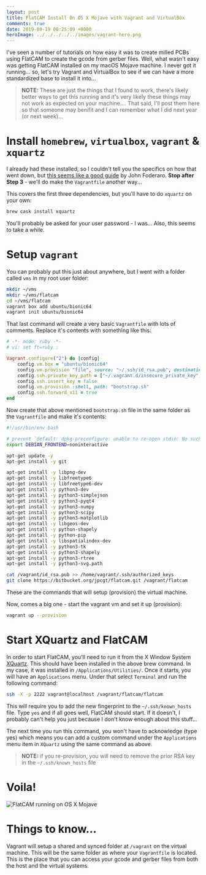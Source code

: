 ```yaml
---
layout: post
title: FlatCAM Install On OS X Mojave with Vagrant and VirtualBox
comments: true
date: 2019-09-19 00:25:09 +0000
heroImage: ../../../../../images/vagrant-hero.png
---
```


I've seen a number of tutorials on how easy it was to create milled PCBs using FlatCAM to create the gcode from gerber files. Well, what wasn't easy was getting FlatCAM installed on my macOS Mojave machine. I never got it running... so, let's try Vagrant and VirtualBox to see if we can have a more standardized base to install it into...

> **NOTE:** These are just the things that I found to work, there's likely better ways to get this running and it's very likely these things may not work as expected on your machine.... That said, I'll post them here so that someone may benifit and I can remember what I did next year (or next week)...

# Install `homebrew`, `virtualbox`, `vagrant` & `xquartz`

I already had these installed, so I couldn't tell you the specifics on how that went down, but [this seems like a good guide](https://medium.com/@JohnFoderaro/macos-sierra-vagrant-quick-start-guide-2b8b78913be3) by John Foderaro. **Stop after Step 3** - we'll do make the `Vagrantfile` another way...

This covers the first three dependencies, but you'll have to do `xquartz` on your own:

```bash
brew cask install xquartz
```

You'll probably be asked for your user password - I was... Also, this seems to take a while.

# Setup `vagrant`

You can probably put this just about anywhere, but I went with a folder called `vms` in my root user folder:

```bash
mkdir ~/vms
mkdir ~/vms/flatcam
cd ~/vms/flatcam
vagrant box add ubuntu/bionic64
vagrant init ubuntu/bionic64
```

That last command will create a very basic `Vagrantfile` with lots of comments. Replace it's contents with something like this:

```ruby
# -*- mode: ruby -*-
# vi: set ft=ruby :

Vagrant.configure("2") do |config|
    config.vm.box = "ubuntu/bionic64"
    config.vm.provision "file", source: "~/.ssh/id_rsa.pub", destination: "~/.ssh/authorized_keys"
    config.ssh.private_key_path = ["~/.vagrant.d/insecure_private_key", "~/.ssh/id_rsa"]
    config.ssh.insert_key = false
    config.vm.provision :shell, path: "bootstrap.sh"
    config.ssh.forward_x11 = true
end
```

Now create that above mentioned `bootstrap.sh` file in the same folder as the `Vagrantfile` and make it's contents:

```bash
#!/usr/bin/env bash

# prevent `default: dpkg-preconfigure: unable to re-open stdin: No such file or directory` errors
export DEBIAN_FRONTEND=noninteractive

apt-get update -y
apt-get install -y git

apt-get install -y libpng-dev
apt-get install -y libfreetype6
apt-get install -y libfreetype6-dev
apt-get install -y python3-dev
apt-get install -y python3-simplejson
apt-get install -y python3-pyqt4
apt-get install -y python3-numpy
apt-get install -y python3-scipy
apt-get install -y python3-matplotlib
apt-get install -y libgeos-dev
apt-get install -y python-shapely
apt-get install -y python-pip
apt-get install -y libspatialindex-dev
apt-get install -y python3-tk
apt-get install -y python3-shapely
apt-get install -y python3-rtree
apt-get install -y python3-svg.path

cat /vagrant/id_rsa.pub >> /home/vagrant/.ssh/authorized_keys
git clone https://bitbucket.org/jpcgt/flatcam.git /vagrant/flatcam
```

These are the commands that will setup (provision) the virtual machine.

Now, comes a big one - start the vagrant vm and set it up (provision):

```bash
vagrant up --provision
```

# Start XQuartz and FlatCAM

In order to start FlatCAM, you'll need to run it from the X Window System [XQuartz](https://www.xquartz.org). This should have been installed in the above brew command. In my case, it was installed in `/Applications/Utilities/`. Once it starts, you will have an `Applications` menu. Under that select `Terminal` and run the following command:

```bash
ssh -X -p 2222 vagrant@localhost /vagrant/flatcam/flatcam
```

This will require you to add the new fingerprint to the `~/.ssh/known_hosts` file. Type `yes` and if all goes well, FlatCAM should start. If it doesn't, I probably can't help you just because I don't know enough about this stuff...

The next time you run this command, you won't have to acknowledge (type yes) which means you can add a custom command under the `Applications` menu item in `XQuartz` using the same command as above.

> **NOTE:** if you re-provision, you will need to remove the prior RSA key in the `~/.ssh/known_hosts` file

# Voila!

![FlatCAM running on OS X Mojave](https://s3.amazonaws.com/media.jaywiggins.com/images/flatcam_on_os_x.png 'FlatCAM running on OS X Mojave')

# Things to know...

Vagrant will setup a shared and synced folder at `/vagrant` on the virtual machine. This will be the same folder as where your `Vagrantfile` is located. This is the place that you can access your gcode and gerber files from both the host and the virtual systems.
